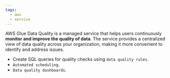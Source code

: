 ```yaml
---
tags:
  - aws
  - service
---
```

AWS Glue Data Quality is a managed service that helps users continuously **monitor and improve the quality of data**. The service provides a centralized view of data quality across your organization, making it more convenient to identify and address issues.  
- Create SQL queries for quality checks using `data quality rules`.
- `Automated scheduling`.
- `Data quality dashboards`.